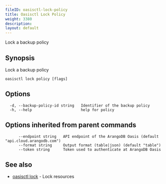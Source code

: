 ```yaml
---
fileID: oasisctl-lock-policy
title: Oasisctl Lock Policy
weight: 3380
description: 
layout: default
---
```

Lock a backup policy

## Synopsis

Lock a backup policy

```
oasisctl lock policy [flags]
```

## Options

```
  -d, --backup-policy-id string   Identifier of the backup policy
  -h, --help                      help for policy
```

## Options inherited from parent commands

```
      --endpoint string   API endpoint of the ArangoDB Oasis (default "api.cloud.arangodb.com")
      --format string     Output format (table|json) (default "table")
      --token string      Token used to authenticate at ArangoDB Oasis
```

## See also

* [oasisctl lock]()	 - Lock resources

